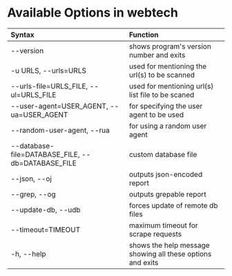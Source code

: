 <h1>Available Options in webtech</h1>

| Syntax | Function |
| :--- | :--- |
| --version | shows program's version number and exits |
| -u URLS, --urls=URLS | used for mentioning the url(s) to be scanned | 
| --urls-file=URLS_FILE, --ul=URLS_FILE | used for mentioning url(s) list file to be scaned |
| --user-agent=USER_AGENT, --ua=USER_AGENT | for specifying the user agent to be used |
| --random-user-agent, --rua | for using a random user agent |
| --database-file=DATABASE_FILE, --db=DATABASE_FILE | custom database file |
| --json, --oj | outputs json-encoded report |
| --grep, --og | outputs grepable report |
| --update-db, --udb | forces update of remote db files |
| --timeout=TIMEOUT | maximum timeout for scrape requests |
| -h, --help | shows the help message showing all these options and exits |

